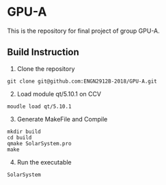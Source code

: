 # GPU-A
This is the repository for final project of group GPU-A.

## Build Instruction
1. Clone the repository
```
git clone git@github.com:ENGN2912B-2018/GPU-A.git
```
2. Load module qt/5.10.1 on CCV
```
moudle load qt/5.10.1
```
3. Generate MakeFile and Compile
```
mkdir build
cd build
qmake SolarSystem.pro
make
```
4. Run the executable
```
SolarSystem
```
